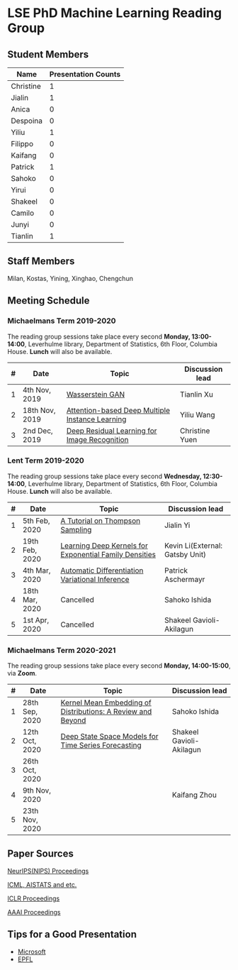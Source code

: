 # LSE PhD Machine Learning Reading Group

## Student Members

| Name | Presentation Counts |
|------|---------------------|
|Christine| 1 |
|Jialin| 1 |
|Anica| 0 |
|Despoina| 0 |
|Yiliu| 1 |
|Filippo| 0 |
|Kaifang| 0 |
|Patrick| 1 |
|Sahoko| 0 |
|Yirui| 0 |
|Shakeel| 0 |
|Camilo| 0 |
|Junyi| 0 |
|Tianlin| 1 |

## Staff Members
Milan, Kostas, Yining, Xinghao, Chengchun

## Meeting Schedule

### Michaelmans Term 2019-2020

The reading group sessions take place every second **Monday, 13:00-14:00**, Leverhulme library, Department of Statistics, 6th Floor, Columbia House. **Lunch** will also be available.

| # | Date                      | Topic                                                             | Discussion lead |
|---|---------------------------|-------------------------------------------------------------------|-----------------|
| 1 | 4th Nov, 2019         |  [Wasserstein GAN](https://arxiv.org/pdf/1701.07875.pdf) | Tianlin Xu |
| 2 | 18th Nov, 2019        |  [Attention-based Deep Multiple Instance Learning](https://arxiv.org/pdf/1802.04712.pdf)  | Yiliu Wang |
| 3 |  2nd Dec, 2019    |[Deep Residual Learning for Image Recognition](https://arxiv.org/pdf/1512.03385.pdf)|  Christine Yuen |


### Lent Term 2019-2020
The reading group sessions take place every second **Wednesday, 12:30-14:00**, Leverhulme library, Department of Statistics, 6th Floor, Columbia House. **Lunch** will also be available.

| # | Date                      | Topic                                                             | Discussion lead |
|---|---------------------------|-------------------------------------------------------------------|-----------------|
| 1 | 5th Feb, 2020         | [A Tutorial on Thompson Sampling](https://web.stanford.edu/~bvr/pubs/TS_Tutorial.pdf) |Jialin Yi|
| 2 | 19th Feb, 2020     | [Learning Deep Kernels for Exponential Family Densities](https://arxiv.org/pdf/1811.08357.pdf)  | Kevin Li(External: Gatsby Unit)  |
| 3 | 4th Mar, 2020  |  [Automatic Differentiation Variational Inference](https://arxiv.org/pdf/1603.00788.pdf) | Patrick Aschermayr |
| 4 | 18th Mar, 2020      |  Cancelled  |Sahoko Ishida|
| 5 | 1st Apr, 2020     |  Cancelled   |Shakeel Gavioli-Akilagun|

### Michaelmans Term 2020-2021

The reading group sessions take place every second **Monday, 14:00-15:00**, via **Zoom**.  

| # | Date                      | Topic                                                             | Discussion lead |
|---|---------------------------|-------------------------------------------------------------------|-----------------|
| 1 | 28th Sep, 2020   |[Kernel Mean Embedding of Distributions: A Review and Beyond](https://arxiv.org/pdf/1605.09522.pdf) |Sahoko Ishida|
| 2 | 12th Oct, 2020   | [Deep State Space Models for Time Series Forecasting](https://papers.nips.cc/paper/8004-deep-state-space-models-for-time-series-forecasting.pdf) | Shakeel Gavioli-Akilagun |
| 3 | 26th Oct, 2020 |  |  |
| 4 | 9th Nov, 2020  |   | Kaifang Zhou|
| 5 | 23th Nov, 2020  |   | |


## Paper Sources

[NeurIPS(NIPS) Proceedings](https://papers.nips.cc/)


[ICML, AISTATS and etc.](http://proceedings.mlr.press/)


[ICLR Proceedings](https://dblp1.uni-trier.de/db/conf/iclr/)


[AAAI Proceedings](https://www.aaai.org/Press/Proceedings/proceedings.php)

## Tips for a Good Presentation

* [Microsoft](https://www.microsoft.com/en-us/research/academic-program/give-great-research-talk/)
* [EPFL](http://ica1www.epfl.ch/PS_files/paper.htm)

 
